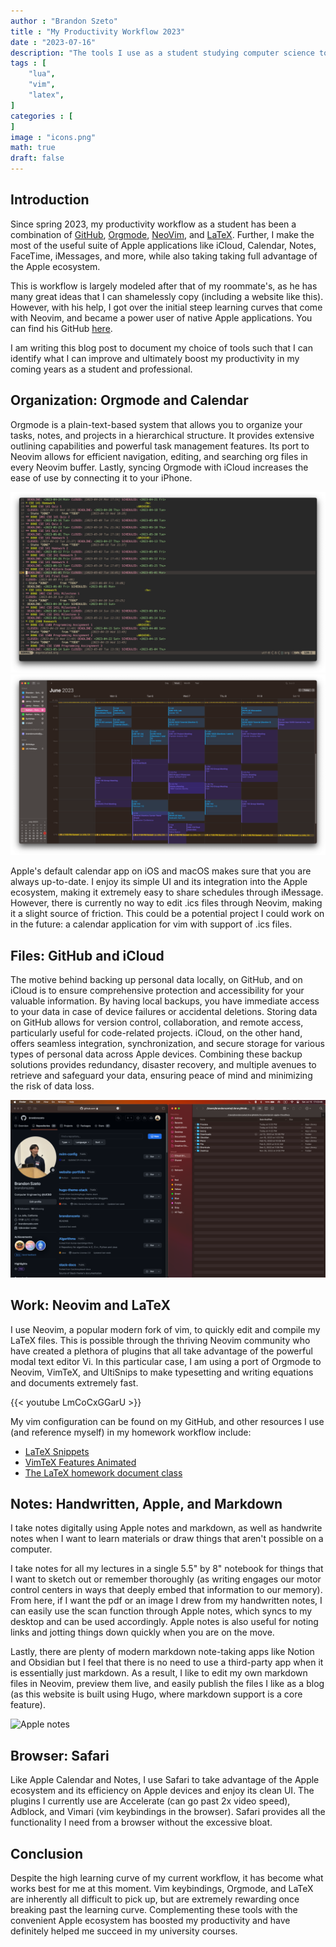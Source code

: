 ```yaml
---
author : "Brandon Szeto"
title : "My Productivity Workflow 2023"
date : "2023-07-16"
description: "The tools I use as a student studying computer science to pass my classes; a combination of the GitHub, Neovim, and Apple ecosystems."
tags : [
    "lua",
    "vim",
    "latex",
]
categories : [
]
image : "icons.png"
math: true
draft: false
---
```

## Introduction

Since spring 2023, my productivity workflow as a student has been a combination
of 
[GitHub](https://github.com), 
[Orgmode](https://orgmode.org), 
[NeoVim](https://neovim.io), and 
[LaTeX](https://www.latex-project.org).
Further, I make the most of the useful suite of Apple applications like 
iCloud, Calendar, Notes, FaceTime, iMessages, and more, while also
taking taking full advantage of the Apple ecosystem. 

This is workflow
is largely modeled after that of my roommate's, as he has many great ideas
that I can shamelessly copy (including a website like this). 
However, with his help, I got over the
initial steep learning curves that come with Neovim, and became a power user of
native Apple applications. You can find his GitHub [here](https://github.com/nathom).

I am writing this blog post to 
document my choice of tools such that I can identify what I can improve and
ultimately boost my productivity in my coming years as a student and
professional.

## Organization: Orgmode and Calendar

Orgmode is a plain-text-based system that allows you to organize your tasks,
notes, and projects in a hierarchical structure. It provides extensive outlining
capabilities and powerful task management features. Its port to Neovim allows
for efficient navigation, editing, and searching org files in every Neovim
buffer. Lastly, syncing Orgmode with iCloud increases the ease of use by
connecting it to your iPhone.

![My spring 2023 org file](orgmode.png) 
![A week in my schedule during spring 2023](calendar.png)

Apple's default calendar app on iOS and macOS makes sure that you are always
up-to-date. I enjoy its simple UI and its integration into the Apple ecosystem,
making it extremely easy to share schedules through iMessage. However, there is
currently no way to edit .ics files through Neovim, making it a slight source of
friction. This could be a potential project I could work on in the future: a
calendar application for vim with support of .ics files.


## Files: GitHub and iCloud

The motive behind backing up personal data locally, on GitHub, and on iCloud is
to ensure comprehensive protection and accessibility for your valuable information.
By having local backups, you have immediate access to your data in case of device
failures or accidental deletions. Storing data on GitHub allows for version control,
collaboration, and remote access, particularly useful for code-related projects. 
iCloud, on the other hand, offers seamless integration, synchronization, and secure
storage for various types of personal data across Apple devices. Combining these
backup solutions provides redundancy, disaster recovery, and multiple avenues to
retrieve and safeguard your data, ensuring peace of mind and minimizing the risk of
data loss.

![My GitHub and iCloud](github-icloud.png)

## Work: Neovim and LaTeX

I use Neovim, a popular modern fork of vim, to quickly edit and compile my LaTeX
files. This is possible through the thriving Neovim community who have created a
plethora of plugins that all take advantage of the powerful modal text editor
Vi. In this particular case, I am using a port of Orgmode to Neovim, VimTeX, and
UltiSnips to make typesetting and writing equations and documents extremely
fast.

{{< youtube LmCoCxGGarU >}}

My vim configuration can be found on my GitHub, and other resources I use 
(and reference myself) in my homework workflow include:
- [LaTeX Snippets](https://github.com/gillescastel/latex-snippets)
- [VimTeX Features Animated](https://github.com/lervag/vimtex/blob/master/VISUALS.md)
- [The LaTeX homework document class](https://blog.jez.io/2015/01/10/the-latex-homework-document-class/)

## Notes: Handwritten, Apple, and Markdown
I take notes digitally using Apple notes and markdown, as well as
handwrite notes when I want to learn materials or draw things that aren't
possible on a computer.

I take notes for all my lectures in a single 5.5" by 8" notebook for things that
I want to sketch out or remember thoroughly (as writing engages our motor
control centers in ways that deeply embed that information to our memory). From
here, if I want the pdf or an image I drew from my handwritten notes, I can
easily use the scan function through Apple notes, which syncs to my desktop and
can be used accordingly. Apple notes is also useful for noting links and jotting
things down quickly when you are on the move.

Lastly, there are plenty of modern markdown note-taking apps like Notion and
Obsidian but I feel that there is no need to use a third-party app when it is
essentially just markdown. As a result, I like to edit my own markdown files in
Neovim, preview them live, and easily publish the files I like as a blog (as
this website is built using Hugo, where markdown support is a core feature).

![Apple notes](note.png)

## Browser: Safari
Like Apple Calendar and Notes, I use Safari to take advantage of the Apple
ecosystem and its efficiency on Apple devices and enjoy its clean UI. The
plugins I currently use are Accelerate (can go past 2x video speed), Adblock,
and Vimari (vim keybindings in the browser). Safari provides all the
functionality I need from a browser without the excessive bloat. 


## Conclusion
Despite the high learning curve of my current workflow, it has become what works
best for me at this moment. Vim keybindings, Orgmode, and LaTeX are inherently
all difficult to pick up, but are extremely rewarding once breaking past the
learning curve. Complementing these tools with the convenient Apple ecosystem
has boosted my productivity and have definitely helped me succeed in my
university courses.
